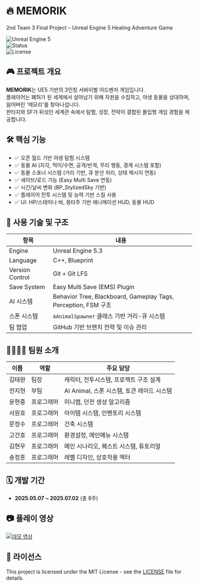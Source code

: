 # 🔥 MEMORIK
2nd Team 3 Final Project – Unreal Engine 5 Healing Adventure Game  

![Unreal Engine 5](https://img.shields.io/badge/Engine-Unreal%20Engine%205-blue?logo=unrealengine)  
![Status](https://img.shields.io/badge/Status-In%20Development-important)  
![License](https://img.shields.io/badge/License-MIT-green)

## 🎮 프로젝트 개요

**MEMORIK**는 UE5 기반의 3인칭 서바이벌 어드벤처 게임입니다.  
플레이어는 폐허가 된 세계에서 살아남기 위해 자원을 수집하고, 야생 동물을 상대하며, 잃어버린 '메모리'를 찾아나섭니다.  
판타지와 SF가 뒤섞인 세계관 속에서 탐험, 성장, 전략이 결합된 몰입형 게임 경험을 제공합니다.

## 🛠️ 핵심 기능

- ✅ 오픈 월드 기반 야생 탐험 시스템
- ✅ 동물 AI (지각, 먹이/수면, 공격/반격, 무리 행동, 경계 시스템 포함)
- ✅ 동물 스포너 시스템 (거리 기반, 큐 분산 처리, 상태 메시지 연동)
- ✅ 세이브/로드 기능 (Easy Multi Save 연동)
- ✅ 시간/날씨 변화 (BP_StylizedSky 기반)
- ✅ 플레이어 전투 시스템 및 능력 기반 스킬 사용
- ✅ UI: HP/스태미나 바, 몽타주 기반 애니메이션 HUD, 동물 HUD

## 🧠 사용 기술 및 구조

| 항목 | 내용 |
|------|------|
| Engine | Unreal Engine 5.3 |
| Language | C++, Blueprint |
| Version Control | Git + Git LFS |
| Save System | Easy Multi Save (EMS) Plugin |
| AI 시스템 | Behavior Tree, Blackboard, Gameplay Tags, Perception, FSM 구조 |
| 스폰 시스템 | `AAnimalSpawner` 클래스 기반 거리-큐 시스템 |
| 팀 협업 | GitHub 기반 브랜치 전략 및 이슈 관리 |

## 👨‍👩‍👧‍👦 팀원 소개

| 이름 | 역할 | 주요 담당 |
|------|------|-----------|
| 김태완 | 팀장 | 캐릭터, 전투시스템, 프로젝트 구조 설계|
| 전지현 | 부팀 | AI Animal, 스폰 시스템, 토큰 레이드 시스템 |
| 윤현중 | 프로그래머 | 미니맵, 던전 생성 알고리즘 |
| 서원호 | 프로그래머 | 아이템 시스템, 인벤토리 시스템 |
| 문정수 | 프로그래머 | 건축 시스템 |
| 고건호 | 프로그래머 | 환경설정, 메인메뉴 시스템 |
| 김현우 | 프로그래머 | 메인 시나리오, 퀘스트 시스템, 튜토리얼 |
| 송정훈 | 프로그래머 | 레벨 디자인, 상호작용 엑터 |

## 🗓️ 개발 기간

- **2025.05.07 ~ 2025.07.02** (총 8주)

## 📷 플레이 영상
[![데모 영상](https://img.youtube.com/vi/1qO8luD1DK0/0.jpg)](https://youtu.be/1qO8luD1DK0)


## 📃 라이선스

This project is licensed under the MIT License - see the [LICENSE](LICENSE) file for details.


